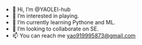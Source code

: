 - 👋 Hi, I’m @YAOLEI-hub
- 👀 I’m interested in playing.
- 🌱 I’m currently learning Pythone and ML.
- 💞️ I’m looking to collaborate on SE.
- 📫 You can reach me yao919995873@gmail.com

<!---
YAOLEI-hub/YAOLEI-hub is a ✨ special ✨ repository because its `README.md` (this file) appears on your GitHub profile.
You can click the Preview link to take a look at your changes.
--->
